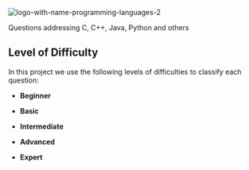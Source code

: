 ![logo-with-name-programming-languages-2](https://user-images.githubusercontent.com/114015/102801273-fdee6280-4382-11eb-984d-48113d090041.png)

Questions addressing C, C++, Java, Python and others

## Level of Difficulty

In this project we use the following levels of difficulties to classify each question:

 - **Beginner**

 - **Basic**

 - **Intermediate**

 - **Advanced**

 - **Expert**
